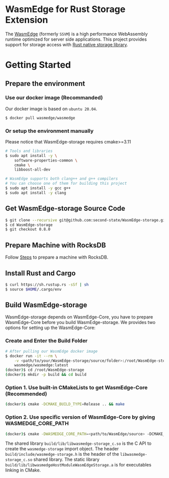 # WasmEdge for Rust Storage Extension

The [WasmEdge](https://github.com/WasmEdge/WasmEdge) (formerly `SSVM`) is a high performance WebAssembly runtime optimized for server side applications. This project provides support for storage access with [Rust native storage library](https://github.com/second-state/rust_native_storage_library).

# Getting Started

## Prepare the environment

### Use our docker image (Recommanded)

Our docker image is based on `ubuntu 20.04`.

```bash
$ docker pull wasmedge/wasmedge
```

### Or setup the environment manually

Please notice that WasmEdge-storage requires cmake>=3.11

```bash
# Tools and libraries
$ sudo apt install -y \
	software-properties-common \
	cmake \
	libboost-all-dev

# WasmEdge supports both clang++ and g++ compilers
# You can choose one of them for building this project
$ sudo apt install -y gcc g++
$ sudo apt install -y clang
```

## Get WasmEdge-storage Source Code

```bash
$ git clone --recursive git@github.com:second-state/WasmEdge-storage.git
$ cd WasmEdge-storage
$ git checkout 0.8.0
```

## Prepare Machine with RocksDB

Follow [Steps](https://github.com/second-state/rust_native_storage_library#building-a-machine-to-run-this-library) to prepare a machine with RocksDB.

## Install Rust and Cargo

```bash
$ curl https://sh.rustup.rs -sSf | sh
$ source $HOME/.cargo/env
```

## Build WasmEdge-storage

WasmEdge-storage depends on WasmEdge-Core, you have to prepare WasmEdge-Core before you build WasmEdge-storage.
We provides two options for setting up the WasmEdge-Core:

### Create and Enter the Build Folder

```bash
# After pulling our WasmEdge docker image
$ docker run -it --rm \
    -v <path/to/your/WasmEdge-storage/source/folder>:/root/WasmEdge-storage \
    wasmedge/wasmedge:latest
(docker)$ cd /root/WasmEdge-storage
(docker)$ mkdir -p build && cd build
```

### Option 1. Use built-in CMakeLists to get WasmEdge-Core (Recommended)

```bash
(docker)$ cmake -DCMAKE_BUILD_TYPE=Release .. && make
```

### Option 2. Use specific version of WasmEdge-Core by giving WASMEDGE_CORE_PATH

```bash
(docker)$ cmake -DWASMEDGE_CORE_PATH=<path/to/WasmEdge/source> -DCMAKE_BUILD_TYPE=Release .. && make
```

The shared library `build/lib/libwasmedge-storage_c.so` is the C API to create the `wasmedge-storage` import object.
The header `build/include/wasmedge-storage.h` is the header of the `libwasmedge-storage_c.so` shared library.
The static library `build/lib/libwasmedgeHostModuleWasmEdgeStorage.a` is for executables linking in CMake.
